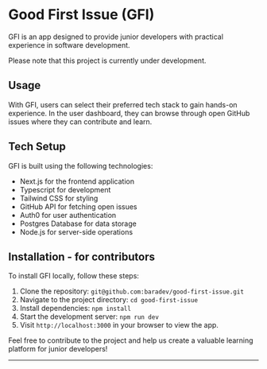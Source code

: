 # Good First Issue (GFI)

GFI is an app designed to provide junior developers with practical experience in software development.

Please note that this project is currently under development.

## Usage
With GFI, users can select their preferred tech stack to gain hands-on experience. In the user dashboard, they can browse through open GitHub issues where they can contribute and learn.

## Tech Setup
GFI is built using the following technologies:
- Next.js for the frontend application
- Typescript for development
- Tailwind CSS for styling
- GitHub API for fetching open issues
- Auth0 for user authentication
- Postgres Database for data storage
- Node.js for server-side operations

## Installation - for contributors
To install GFI locally, follow these steps:
1. Clone the repository: `git@github.com:baradev/good-first-issue.git`
2. Navigate to the project directory: `cd good-first-issue`
3. Install dependencies: `npm install`
4. Start the development server: `npm run dev`
5. Visit `http://localhost:3000` in your browser to view the app.

Feel free to contribute to the project and help us create a valuable learning platform for junior developers!

---
